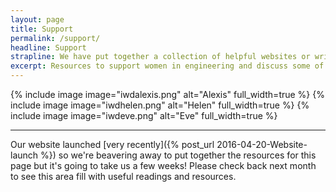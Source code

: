 ```yaml
---
layout: page
title: Support
permalink: /support/
headline: Support
strapline: We have put together a collection of helpful websites or writings we have found or created ourselves for you to read and become inspired! We are also hoping to put together some tutorials on software and hardware used across the faculty. If this is something you would be interested in getting involved in please get in contact.
excerpt: Resources to support women in engineering and discuss some of the key issues.
---
```


<div class="columns three">
  {% include image image="iwdalexis.png" alt="Alexis" full_width=true %}
  {% include image image="iwdhelen.png" alt="Helen" full_width=true %}
  {% include image image="iwdeve.png" alt="Eve" full_width=true %}
</div>

----

Our website launched [very recently]({% post_url 2016-04-20-Website-launch %}) so we're beavering away to put together the resources for this page but it's going to take us a few weeks! Please check back next month to see this area fill with useful readings and resources.
